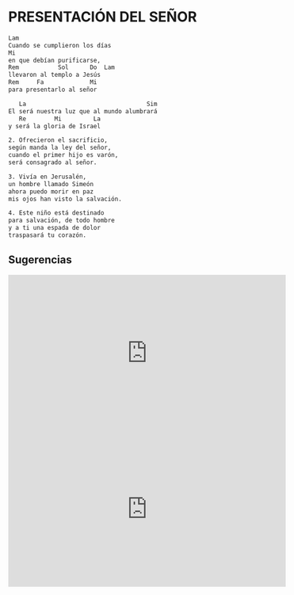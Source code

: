 # PRESENTACIÓN DEL SEÑOR

```bash
Lam
Cuando se cumplieron los días
Mi
en que debían purificarse,
Rem           Sol      Do  Lam
llevaron al templo a Jesús
Rem     Fa             Mi
para presentarlo al señor

   La                                  Sim
El será nuestra luz que al mundo alumbrará
   Re        Mi         La
y será la gloria de Israel

2. Ofrecieron el sacrificio,
según manda la ley del señor,
cuando el primer hijo es varón,
será consagrado al señor.

3. Vivía en Jerusalén,
un hombre llamado Simeón
ahora puedo morir en paz
mis ojos han visto la salvación.

4. Este niño está destinado
para salvación, de todo hombre
y a ti una espada de dolor
traspasará tu corazón.

```

## Sugerencias

<iframe width="560" height="315" src="https://www.youtube.com/embed/eZDZxc-PJ9I?si=E_2NXdp-gGGLrydW" title="YouTube video player" frameborder="0" allow="accelerometer; autoplay; clipboard-write; encrypted-media; gyroscope; picture-in-picture; web-share" referrerpolicy="strict-origin-when-cross-origin" allowfullscreen></iframe>

<iframe width="560" height="315" src="https://www.youtube.com/embed/xFZ2PZWLVjc?si=nXS3dFIamfrPt-Vj" title="YouTube video player" frameborder="0" allow="accelerometer; autoplay; clipboard-write; encrypted-media; gyroscope; picture-in-picture; web-share" referrerpolicy="strict-origin-when-cross-origin" allowfullscreen></iframe>